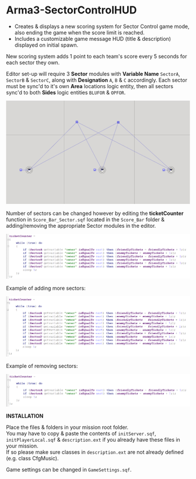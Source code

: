 # Arma3-SectorControlHUD
- Creates &amp; displays a new scoring system for Sector Control game mode, also ending the game when the score limit is reached.
- Includes a customizable game message HUD (title & description) displayed on initial spawn.

New scoring system adds 1 point to each team's score every 5 seconds for each sector they own.

Editor set-up will require 3 **Sector** modules with **Variable Name** `SectorA`, `SectorB` &amp; `SectorC`, along with **Designation** `A`, `B` & `C` accordingly. Each sector must be sync'd to it's own **Area** locations logic entity, then all sectors sync'd to both **Sides** logic entities `BLUFOR` &amp; `OPFOR`.

![Screenshot](https://github.com/GaryTheNoTrashCougar/Arma3-SectorControlHUD/blob/main/screenshots/SectorSetUp.jpg?raw=true)

Number of sectors can be changed however by editing the **ticketCounter** function in `Score_Bar_Sector.sqf` located in the `Score_Bar` folder & adding/removing the appropriate Sector modules in the editor.

![Screenshot](https://github.com/GaryTheNoTrashCougar/Arma3-SectorControlHUD/blob/main/screenshots/ticketCounter.jpg?raw=true)

Example of adding more sectors:

![Screenshot](https://github.com/GaryTheNoTrashCougar/Arma3-SectorControlHUD/blob/main/screenshots/ticketCounterAdd.jpg?raw=true)

Example of removing sectors:

![Screenshot](https://github.com/GaryTheNoTrashCougar/Arma3-SectorControlHUD/blob/main/screenshots/ticketCounterRemove.jpg?raw=true)

**INSTALLATION**

Place the files & folders in your mission root folder.<br/>
You may have to copy & paste the contents of `initServer.sqf`, `initPlayerLocal.sqf` &amp; `description.ext` if you already have these files in your mission.<br/>
If so please make sure classes in `description.ext` are not already defined (e.g. class CfgMusic). 

Game settings can be changed in `GameSettings.sqf`.
